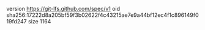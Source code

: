 version https://git-lfs.github.com/spec/v1
oid sha256:17222d8a205bf59f3b02622f4c43215ae7e9a44bf12ec4f1c896149f019fd247
size 1164
